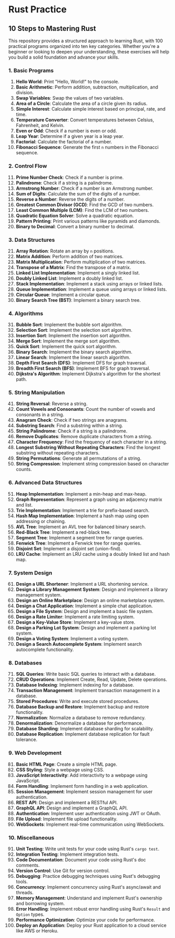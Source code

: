 
# Rust Practice

## 10 Steps to Mastering Rust

This repository provides a structured approach to learning Rust, with 100 practical programs organized into ten key categories. Whether you're a beginner or looking to deepen your understanding, these exercises will help you build a solid foundation and advance your skills.

### 1. Basic Programs
1. **Hello World**: Print "Hello, World!" to the console.
2. **Basic Arithmetic**: Perform addition, subtraction, multiplication, and division.
3. **Swap Variables**: Swap the values of two variables.
4. **Area of a Circle**: Calculate the area of a circle given its radius.
5. **Simple Interest**: Calculate simple interest based on principal, rate, and time.
6. **Temperature Converter**: Convert temperatures between Celsius, Fahrenheit, and Kelvin.
7. **Even or Odd**: Check if a number is even or odd.
8. **Leap Year**: Determine if a given year is a leap year.
9. **Factorial**: Calculate the factorial of a number.
10. **Fibonacci Sequence**: Generate the first `n` numbers in the Fibonacci sequence.

### 2. Control Flow
11. **Prime Number Check**: Check if a number is prime.
12. **Palindrome**: Check if a string is a palindrome.
13. **Armstrong Number**: Check if a number is an Armstrong number.
14. **Sum of Digits**: Calculate the sum of the digits of a number.
15. **Reverse a Number**: Reverse the digits of a number.
16. **Greatest Common Divisor (GCD)**: Find the GCD of two numbers.
17. **Least Common Multiple (LCM)**: Find the LCM of two numbers.
18. **Quadratic Equation Solver**: Solve a quadratic equation.
19. **Pattern Printing**: Print various patterns like pyramids and diamonds.
20. **Binary to Decimal**: Convert a binary number to decimal.

### 3. Data Structures
21. **Array Rotation**: Rotate an array by `n` positions.
22. **Matrix Addition**: Perform addition of two matrices.
23. **Matrix Multiplication**: Perform multiplication of two matrices.
24. **Transpose of a Matrix**: Find the transpose of a matrix.
25. **Linked List Implementation**: Implement a singly linked list.
26. **Doubly Linked List**: Implement a doubly linked list.
27. **Stack Implementation**: Implement a stack using arrays or linked lists.
28. **Queue Implementation**: Implement a queue using arrays or linked lists.
29. **Circular Queue**: Implement a circular queue.
30. **Binary Search Tree (BST)**: Implement a binary search tree.

### 4. Algorithms
31. **Bubble Sort**: Implement the bubble sort algorithm.
32. **Selection Sort**: Implement the selection sort algorithm.
33. **Insertion Sort**: Implement the insertion sort algorithm.
34. **Merge Sort**: Implement the merge sort algorithm.
35. **Quick Sort**: Implement the quick sort algorithm.
36. **Binary Search**: Implement the binary search algorithm.
37. **Linear Search**: Implement the linear search algorithm.
38. **Depth First Search (DFS)**: Implement DFS for graph traversal.
39. **Breadth First Search (BFS)**: Implement BFS for graph traversal.
40. **Dijkstra's Algorithm**: Implement Dijkstra's algorithm for the shortest path.

### 5. String Manipulation
41. **String Reversal**: Reverse a string.
42. **Count Vowels and Consonants**: Count the number of vowels and consonants in a string.
43. **Anagram Check**: Check if two strings are anagrams.
44. **Substring Search**: Find a substring within a string.
45. **String Palindrome**: Check if a string is a palindrome.
46. **Remove Duplicates**: Remove duplicate characters from a string.
47. **Character Frequency**: Find the frequency of each character in a string.
48. **Longest Substring Without Repeating Characters**: Find the longest substring without repeating characters.
49. **String Permutations**: Generate all permutations of a string.
50. **String Compression**: Implement string compression based on character counts.

### 6. Advanced Data Structures
51. **Heap Implementation**: Implement a min-heap and max-heap.
52. **Graph Representation**: Represent a graph using an adjacency matrix and list.
53. **Trie Implementation**: Implement a trie for prefix-based search.
54. **Hash Map Implementation**: Implement a hash map using open addressing or chaining.
55. **AVL Tree**: Implement an AVL tree for balanced binary search.
56. **Red-Black Tree**: Implement a red-black tree.
57. **Segment Tree**: Implement a segment tree for range queries.
58. **Fenwick Tree**: Implement a Fenwick tree for range queries.
59. **Disjoint Set**: Implement a disjoint set (union-find).
60. **LRU Cache**: Implement an LRU cache using a doubly linked list and hash map.

### 7. System Design
61. **Design a URL Shortener**: Implement a URL shortening service.
62. **Design a Library Management System**: Design and implement a library management system.
63. **Design an Online Marketplace**: Design an online marketplace system.
64. **Design a Chat Application**: Implement a simple chat application.
65. **Design a File System**: Design and implement a basic file system.
66. **Design a Rate Limiter**: Implement a rate limiting system.
67. **Design a Key-Value Store**: Implement a key-value store.
68. **Design a Parking Lot System**: Design and implement a parking lot system.
69. **Design a Voting System**: Implement a voting system.
70. **Design a Search Autocomplete System**: Implement search autocomplete functionality.

### 8. Databases
71. **SQL Queries**: Write basic SQL queries to interact with a database.
72. **CRUD Operations**: Implement Create, Read, Update, Delete operations.
73. **Database Indexing**: Implement indexing for a database.
74. **Transaction Management**: Implement transaction management in a database.
75. **Stored Procedures**: Write and execute stored procedures.
76. **Database Backup and Restore**: Implement backup and restore functionality.
77. **Normalization**: Normalize a database to remove redundancy.
78. **Denormalization**: Denormalize a database for performance.
79. **Database Sharding**: Implement database sharding for scalability.
80. **Database Replication**: Implement database replication for fault tolerance.

### 9. Web Development
81. **Basic HTML Page**: Create a simple HTML page.
82. **CSS Styling**: Style a webpage using CSS.
83. **JavaScript Interactivity**: Add interactivity to a webpage using JavaScript.
84. **Form Handling**: Implement form handling in a web application.
85. **Session Management**: Implement session management for user authentication.
86. **REST API**: Design and implement a RESTful API.
87. **GraphQL API**: Design and implement a GraphQL API.
88. **Authentication**: Implement user authentication using JWT or OAuth.
89. **File Upload**: Implement file upload functionality.
90. **WebSockets**: Implement real-time communication using WebSockets.

### 10. Miscellaneous
91. **Unit Testing**: Write unit tests for your code using Rust's `cargo test`.
92. **Integration Testing**: Implement integration tests.
93. **Code Documentation**: Document your code using Rust's doc comments.
94. **Version Control**: Use Git for version control.
95. **Debugging**: Practice debugging techniques using Rust's debugging tools.
96. **Concurrency**: Implement concurrency using Rust's async/await and threads.
97. **Memory Management**: Understand and implement Rust's ownership and borrowing system.
98. **Error Handling**: Implement robust error handling using Rust's `Result` and `Option` types.
99. **Performance Optimization**: Optimize your code for performance.
100. **Deploy an Application**: Deploy your Rust application to a cloud service like AWS or Heroku.
